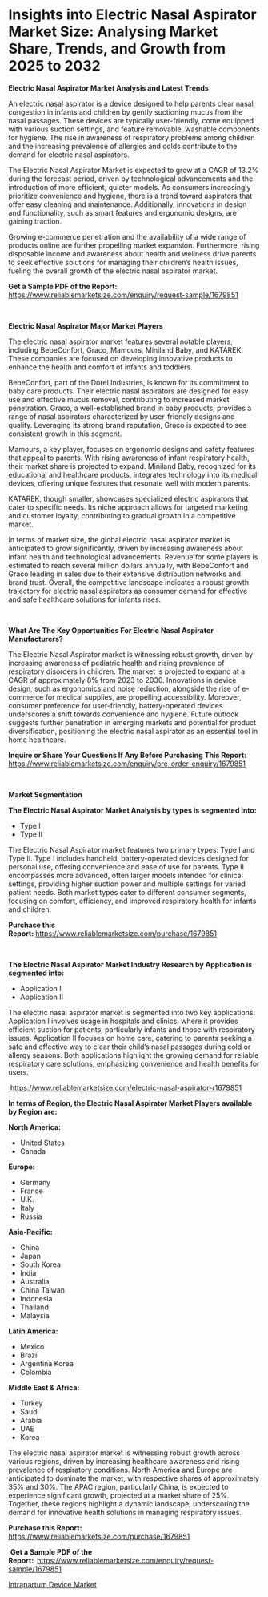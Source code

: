 <p><h1>Insights into Electric Nasal Aspirator Market Size: Analysing Market Share, Trends, and Growth from 2025 to 2032</h1></p><p><strong>Electric Nasal Aspirator Market Analysis and Latest Trends</strong></p>
<p><p>An electric nasal aspirator is a device designed to help parents clear nasal congestion in infants and children by gently suctioning mucus from the nasal passages. These devices are typically user-friendly, come equipped with various suction settings, and feature removable, washable components for hygiene. The rise in awareness of respiratory problems among children and the increasing prevalence of allergies and colds contribute to the demand for electric nasal aspirators.</p><p>The Electric Nasal Aspirator Market is expected to grow at a CAGR of 13.2% during the forecast period, driven by technological advancements and the introduction of more efficient, quieter models. As consumers increasingly prioritize convenience and hygiene, there is a trend toward aspirators that offer easy cleaning and maintenance. Additionally, innovations in design and functionality, such as smart features and ergonomic designs, are gaining traction. </p><p>Growing e-commerce penetration and the availability of a wide range of products online are further propelling market expansion. Furthermore, rising disposable income and awareness about health and wellness drive parents to seek effective solutions for managing their children’s health issues, fueling the overall growth of the electric nasal aspirator market.</p></p>
<p><strong>Get a Sample PDF of the Report:&nbsp;</strong> <a href="https://www.reliablemarketsize.com/enquiry/request-sample/1679851?utm_campaign=3032&utm_medium=2&utm_source=Github&utm_content=ia&utm_term=25032025&utm_id=electric-nasal-aspirator">https://www.reliablemarketsize.com/enquiry/request-sample/1679851</a></p>
<p>&nbsp;</p>
<p><strong>Electric Nasal Aspirator Major Market Players</strong></p>
<p><p>The electric nasal aspirator market features several notable players, including BebeConfort, Graco, Mamours, Miniland Baby, and KATAREK. These companies are focused on developing innovative products to enhance the health and comfort of infants and toddlers.</p><p>BebeConfort, part of the Dorel Industries, is known for its commitment to baby care products. Their electric nasal aspirators are designed for easy use and effective mucus removal, contributing to increased market penetration. Graco, a well-established brand in baby products, provides a range of nasal aspirators characterized by user-friendly designs and quality. Leveraging its strong brand reputation, Graco is expected to see consistent growth in this segment.</p><p>Mamours, a key player, focuses on ergonomic designs and safety features that appeal to parents. With rising awareness of infant respiratory health, their market share is projected to expand. Miniland Baby, recognized for its educational and healthcare products, integrates technology into its medical devices, offering unique features that resonate well with modern parents. </p><p>KATAREK, though smaller, showcases specialized electric aspirators that cater to specific needs. Its niche approach allows for targeted marketing and customer loyalty, contributing to gradual growth in a competitive market.</p><p>In terms of market size, the global electric nasal aspirator market is anticipated to grow significantly, driven by increasing awareness about infant health and technological advancements. Revenue for some players is estimated to reach several million dollars annually, with BebeConfort and Graco leading in sales due to their extensive distribution networks and brand trust. Overall, the competitive landscape indicates a robust growth trajectory for electric nasal aspirators as consumer demand for effective and safe healthcare solutions for infants rises.</p></p>
<p>&nbsp;</p>
<p><strong>What Are The Key Opportunities For Electric Nasal Aspirator Manufacturers?</strong></p>
<p><p>The Electric Nasal Aspirator market is witnessing robust growth, driven by increasing awareness of pediatric health and rising prevalence of respiratory disorders in children. The market is projected to expand at a CAGR of approximately 8% from 2023 to 2030. Innovations in device design, such as ergonomics and noise reduction, alongside the rise of e-commerce for medical supplies, are propelling accessibility. Moreover, consumer preference for user-friendly, battery-operated devices underscores a shift towards convenience and hygiene. Future outlook suggests further penetration in emerging markets and potential for product diversification, positioning the electric nasal aspirator as an essential tool in home healthcare.</p></p>
<p><strong>Inquire or Share Your Questions If Any Before Purchasing This Report:</strong> <a href="https://www.reliablemarketsize.com/enquiry/pre-order-enquiry/1679851?utm_campaign=3032&utm_medium=2&utm_source=Github&utm_content=ia&utm_term=25032025&utm_id=electric-nasal-aspirator">https://www.reliablemarketsize.com/enquiry/pre-order-enquiry/1679851</a></p>
<p>&nbsp;</p>
<p><strong>Market Segmentation</strong></p>
<p><strong>The Electric Nasal Aspirator Market Analysis by types is segmented into:</strong></p>
<p><ul><li>Type I</li><li>Type II</li></ul></p>
<p><p>The Electric Nasal Aspirator market features two primary types: Type I and Type II. Type I includes handheld, battery-operated devices designed for personal use, offering convenience and ease of use for parents. Type II encompasses more advanced, often larger models intended for clinical settings, providing higher suction power and multiple settings for varied patient needs. Both market types cater to different consumer segments, focusing on comfort, efficiency, and improved respiratory health for infants and children.</p></p>
<p><strong>Purchase this Report:&nbsp;</strong><a href="https://www.reliablemarketsize.com/purchase/1679851?utm_campaign=3032&utm_medium=2&utm_source=Github&utm_content=ia&utm_term=25032025&utm_id=electric-nasal-aspirator">https://www.reliablemarketsize.com/purchase/1679851</a></p>
<p>&nbsp;</p>
<p><strong>The Electric Nasal Aspirator Market Industry Research by Application is segmented into:</strong></p>
<p><ul><li>Application I</li><li>Application II</li></ul></p>
<p><p>The electric nasal aspirator market is segmented into two key applications: Application I involves usage in hospitals and clinics, where it provides efficient suction for patients, particularly infants and those with respiratory issues. Application II focuses on home care, catering to parents seeking a safe and effective way to clear their child’s nasal passages during cold or allergy seasons. Both applications highlight the growing demand for reliable respiratory care solutions, emphasizing convenience and health benefits for users.</p></p>
<p><a href="https://www.reliablemarketsize.com/electric-nasal-aspirator-r1679851?utm_campaign=3032&utm_medium=2&utm_source=Github&utm_content=ia&utm_term=25032025&utm_id=electric-nasal-aspirator">&nbsp;https://www.reliablemarketsize.com/electric-nasal-aspirator-r1679851</a></p>
<p><strong>In terms of Region, the Electric Nasal Aspirator Market Players available by Region are:</strong></p>
<p>
    <p> <strong> North America: </strong>
        <ul>
            <li>United States</li>
            <li>Canada</li>
        </ul>
        </p> 
    <p> <strong> Europe: </strong>
        <ul>
            <li>Germany</li>
            <li>France</li>
            <li>U.K.</li>
            <li>Italy</li>
            <li>Russia</li>
        </ul>
        </p> 
    <p> <strong> Asia-Pacific: </strong>
        <ul>
            <li>China</li>
            <li>Japan</li>
            <li>South Korea</li>
            <li>India</li>
            <li>Australia</li>
            <li>China Taiwan</li>
            <li>Indonesia</li>
            <li>Thailand</li>
            <li>Malaysia</li>
        </ul>
        </p> 
    <p> <strong> Latin America: </strong>
        <ul>
            <li>Mexico</li>
            <li>Brazil</li>
            <li>Argentina Korea</li>
            <li>Colombia</li>
        </ul>
        </p> 
    <p> <strong> Middle East & Africa: </strong>
        <ul>
            <li>Turkey</li>
            <li>Saudi</li>
            <li>Arabia</li>
            <li>UAE</li>
            <li>Korea</li>
        </ul>
    </p>
    </p>
<p><p>The electric nasal aspirator market is witnessing robust growth across various regions, driven by increasing healthcare awareness and rising prevalence of respiratory conditions. North America and Europe are anticipated to dominate the market, with respective shares of approximately 35% and 30%. The APAC region, particularly China, is expected to experience significant growth, projected at a market share of 25%. Together, these regions highlight a dynamic landscape, underscoring the demand for innovative health solutions in managing respiratory issues.</p></p>
<p><strong>Purchase this Report: </strong><a href="https://www.reliablemarketsize.com/purchase/1679851?utm_campaign=3032&utm_medium=2&utm_source=Github&utm_content=ia&utm_term=25032025&utm_id=electric-nasal-aspirator">https://www.reliablemarketsize.com/purchase/1679851</a></p>
<p>&nbsp;<strong>Get a Sample PDF of the Report:&nbsp;&nbsp;</strong><a href="https://www.reliablemarketsize.com/enquiry/request-sample/1679851?utm_campaign=3032&utm_medium=2&utm_source=Github&utm_content=ia&utm_term=25032025&utm_id=electric-nasal-aspirator">https://www.reliablemarketsize.com/enquiry/request-sample/1679851</a></p>
<p><strong></strong></p>
<p><p><a href="https://github.com/nacarnzina/Market-Research-Report-List-1/blob/main/intrapartum-device-market.md?utm_campaign=3032&utm_medium=2&utm_source=Github&utm_content=ia&utm_term=25032025&utm_id=electric-nasal-aspirator">Intrapartum Device Market</a></p></p>